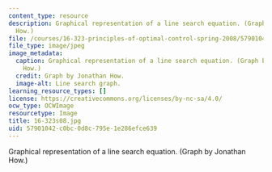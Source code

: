 ```yaml
---
content_type: resource
description: Graphical representation of a line search equation. (Graph by Jonathan
  How.)
file: /courses/16-323-principles-of-optimal-control-spring-2008/57901042c0bc0d8c795e1e286efce639_16-323s08.jpg
file_type: image/jpeg
image_metadata:
  caption: Graphical representation of a line search equation. (Graph by Jonathan
    How.)
  credit: Graph by Jonathan How.
  image-alt: Line search graph.
learning_resource_types: []
license: https://creativecommons.org/licenses/by-nc-sa/4.0/
ocw_type: OCWImage
resourcetype: Image
title: 16-323s08.jpg
uid: 57901042-c0bc-0d8c-795e-1e286efce639
---
```

Graphical representation of a line search equation. (Graph by Jonathan How.)